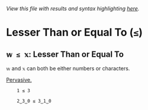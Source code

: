 *View this file with results and syntax highlighting [here](https://mlochbaum.github.io/BQN/help/lessthanorequalto.html).*

# Lesser Than or Equal To (`≤`)

## `𝕨 ≤ 𝕩`: Lesser Than or Equal To

`𝕨` and `𝕩` can both be either numbers or characters.

[Pervasive.](../doc/arithmetic.md#pervasion)

        1 ≤ 3

        2‿3‿0 ≤ 3‿1‿0
